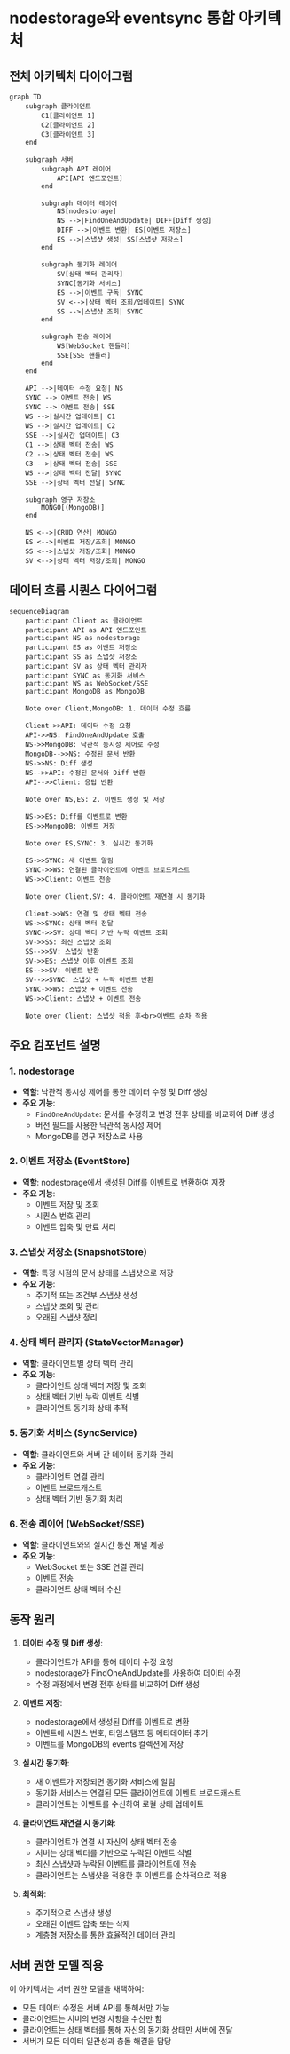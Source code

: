 # nodestorage와 eventsync 통합 아키텍처

## 전체 아키텍처 다이어그램

```mermaid
graph TD
    subgraph 클라이언트
        C1[클라이언트 1]
        C2[클라이언트 2]
        C3[클라이언트 3]
    end
    
    subgraph 서버
        subgraph API 레이어
            API[API 엔드포인트]
        end
        
        subgraph 데이터 레이어
            NS[nodestorage]
            NS -->|FindOneAndUpdate| DIFF[Diff 생성]
            DIFF -->|이벤트 변환| ES[이벤트 저장소]
            ES -->|스냅샷 생성| SS[스냅샷 저장소]
        end
        
        subgraph 동기화 레이어
            SV[상태 벡터 관리자]
            SYNC[동기화 서비스]
            ES -->|이벤트 구독| SYNC
            SV <-->|상태 벡터 조회/업데이트| SYNC
            SS -->|스냅샷 조회| SYNC
        end
        
        subgraph 전송 레이어
            WS[WebSocket 핸들러]
            SSE[SSE 핸들러]
        end
    end
    
    API -->|데이터 수정 요청| NS
    SYNC -->|이벤트 전송| WS
    SYNC -->|이벤트 전송| SSE
    WS -->|실시간 업데이트| C1
    WS -->|실시간 업데이트| C2
    SSE -->|실시간 업데이트| C3
    C1 -->|상태 벡터 전송| WS
    C2 -->|상태 벡터 전송| WS
    C3 -->|상태 벡터 전송| SSE
    WS -->|상태 벡터 전달| SYNC
    SSE -->|상태 벡터 전달| SYNC
    
    subgraph 영구 저장소
        MONGO[(MongoDB)]
    end
    
    NS <-->|CRUD 연산| MONGO
    ES <-->|이벤트 저장/조회| MONGO
    SS <-->|스냅샷 저장/조회| MONGO
    SV <-->|상태 벡터 저장/조회| MONGO
```

## 데이터 흐름 시퀀스 다이어그램

```mermaid
sequenceDiagram
    participant Client as 클라이언트
    participant API as API 엔드포인트
    participant NS as nodestorage
    participant ES as 이벤트 저장소
    participant SS as 스냅샷 저장소
    participant SV as 상태 벡터 관리자
    participant SYNC as 동기화 서비스
    participant WS as WebSocket/SSE
    participant MongoDB as MongoDB
    
    Note over Client,MongoDB: 1. 데이터 수정 흐름
    
    Client->>API: 데이터 수정 요청
    API->>NS: FindOneAndUpdate 호출
    NS->>MongoDB: 낙관적 동시성 제어로 수정
    MongoDB-->>NS: 수정된 문서 반환
    NS->>NS: Diff 생성
    NS-->>API: 수정된 문서와 Diff 반환
    API-->>Client: 응답 반환
    
    Note over NS,ES: 2. 이벤트 생성 및 저장
    
    NS->>ES: Diff를 이벤트로 변환
    ES->>MongoDB: 이벤트 저장
    
    Note over ES,SYNC: 3. 실시간 동기화
    
    ES->>SYNC: 새 이벤트 알림
    SYNC->>WS: 연결된 클라이언트에 이벤트 브로드캐스트
    WS->>Client: 이벤트 전송
    
    Note over Client,SV: 4. 클라이언트 재연결 시 동기화
    
    Client->>WS: 연결 및 상태 벡터 전송
    WS->>SYNC: 상태 벡터 전달
    SYNC->>SV: 상태 벡터 기반 누락 이벤트 조회
    SV->>SS: 최신 스냅샷 조회
    SS-->>SV: 스냅샷 반환
    SV->>ES: 스냅샷 이후 이벤트 조회
    ES-->>SV: 이벤트 반환
    SV-->>SYNC: 스냅샷 + 누락 이벤트 반환
    SYNC->>WS: 스냅샷 + 이벤트 전송
    WS->>Client: 스냅샷 + 이벤트 전송
    
    Note over Client: 스냅샷 적용 후<br>이벤트 순차 적용
```

## 주요 컴포넌트 설명

### 1. nodestorage

- **역할**: 낙관적 동시성 제어를 통한 데이터 수정 및 Diff 생성
- **주요 기능**:
  - `FindOneAndUpdate`: 문서를 수정하고 변경 전후 상태를 비교하여 Diff 생성
  - 버전 필드를 사용한 낙관적 동시성 제어
  - MongoDB를 영구 저장소로 사용

### 2. 이벤트 저장소 (EventStore)

- **역할**: nodestorage에서 생성된 Diff를 이벤트로 변환하여 저장
- **주요 기능**:
  - 이벤트 저장 및 조회
  - 시퀀스 번호 관리
  - 이벤트 압축 및 만료 처리

### 3. 스냅샷 저장소 (SnapshotStore)

- **역할**: 특정 시점의 문서 상태를 스냅샷으로 저장
- **주요 기능**:
  - 주기적 또는 조건부 스냅샷 생성
  - 스냅샷 조회 및 관리
  - 오래된 스냅샷 정리

### 4. 상태 벡터 관리자 (StateVectorManager)

- **역할**: 클라이언트별 상태 벡터 관리
- **주요 기능**:
  - 클라이언트 상태 벡터 저장 및 조회
  - 상태 벡터 기반 누락 이벤트 식별
  - 클라이언트 동기화 상태 추적

### 5. 동기화 서비스 (SyncService)

- **역할**: 클라이언트와 서버 간 데이터 동기화 관리
- **주요 기능**:
  - 클라이언트 연결 관리
  - 이벤트 브로드캐스트
  - 상태 벡터 기반 동기화 처리

### 6. 전송 레이어 (WebSocket/SSE)

- **역할**: 클라이언트와의 실시간 통신 채널 제공
- **주요 기능**:
  - WebSocket 또는 SSE 연결 관리
  - 이벤트 전송
  - 클라이언트 상태 벡터 수신

## 동작 원리

1. **데이터 수정 및 Diff 생성**:
   - 클라이언트가 API를 통해 데이터 수정 요청
   - nodestorage가 FindOneAndUpdate를 사용하여 데이터 수정
   - 수정 과정에서 변경 전후 상태를 비교하여 Diff 생성

2. **이벤트 저장**:
   - nodestorage에서 생성된 Diff를 이벤트로 변환
   - 이벤트에 시퀀스 번호, 타임스탬프 등 메타데이터 추가
   - 이벤트를 MongoDB의 events 컬렉션에 저장

3. **실시간 동기화**:
   - 새 이벤트가 저장되면 동기화 서비스에 알림
   - 동기화 서비스는 연결된 모든 클라이언트에 이벤트 브로드캐스트
   - 클라이언트는 이벤트를 수신하여 로컬 상태 업데이트

4. **클라이언트 재연결 시 동기화**:
   - 클라이언트가 연결 시 자신의 상태 벡터 전송
   - 서버는 상태 벡터를 기반으로 누락된 이벤트 식별
   - 최신 스냅샷과 누락된 이벤트를 클라이언트에 전송
   - 클라이언트는 스냅샷을 적용한 후 이벤트를 순차적으로 적용

5. **최적화**:
   - 주기적으로 스냅샷 생성
   - 오래된 이벤트 압축 또는 삭제
   - 계층형 저장소를 통한 효율적인 데이터 관리

## 서버 권한 모델 적용

이 아키텍처는 서버 권한 모델을 채택하여:

- 모든 데이터 수정은 서버 API를 통해서만 가능
- 클라이언트는 서버의 변경 사항을 수신만 함
- 클라이언트는 상태 벡터를 통해 자신의 동기화 상태만 서버에 전달
- 서버가 모든 데이터 일관성과 충돌 해결을 담당

